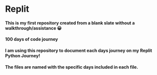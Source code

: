 # Replit
#### This is my first repository created from a blank slate without a walkthrough/assistance 😀
#### 100 days of code journey
#### I am using this repository to document each days journey on my Replit Python Journey!
#### The files are named with the specific days included in each file.
